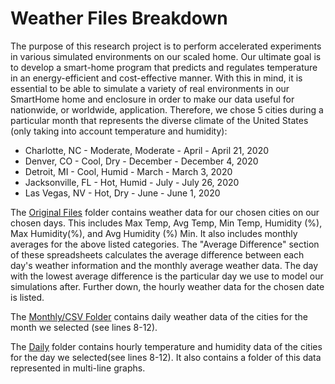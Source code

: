# Weather Files Breakdown

The purpose of this research project is to perform accelerated experiments in
various simulated environments on our scaled home. Our ultimate goal is to develop
a smart-home program that predicts and regulates temperature in an energy-efficient
and cost-effective manner. With this in mind, it is essential to be able to simulate
a variety of real environments in our SmartHome home and enclosure in order to
make our data useful for nationwide, or worldwide, application.  Therefore, we
chose 5 cities during a particular month that represents the diverse climate of
the United States (only taking into account temperature and humidity):

* Charlotte, NC - Moderate, Moderate - April - April 21, 2020
* Denver, CO - Cool, Dry - December - December 4, 2020
* Detroit, MI - Cool, Humid - March - March 3, 2020
* Jacksonville, FL - Hot, Humid - July - July 26, 2020
* Las Vegas, NV - Hot, Dry - June - June 1, 2020

The [Original Files](https://github.com/nia-00/UCF_REU_SmartHome_2021/tree/main/Data/Weather/Original_Files)
folder contains weather data for our chosen cities on our chosen days. This includes Max
Temp, Avg Temp, Min Temp, Humidity (%), Max Humidity(%), and Avg Humidity (%) Min.
It also includes monthly averages for the above listed categories. The "Average Difference"
section of these spreadsheets calculates the average difference between each day's
weather information and the monthly average weather data. The day with the lowest
average difference is the particular day we use to model our simulations after.
Further down, the hourly weather data for the chosen date is listed.

The [Monthly/CSV Folder](https://github.com/nia-00/UCF_REU_SmartHome_2021/tree/main/Data/Weather/Monthly/CSV)
contains daily weather data of the cities for the month we selected (see lines 8-12).

The [Daily](https://github.com/nia-00/UCF_REU_SmartHome_2021/tree/main/Data/Weather/Original_Files)
folder contains hourly temperature and humidity data of the cities for the day we
selected(see lines 8-12). It also contains a folder of this data represented in
 multi-line graphs.
